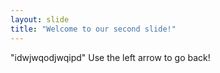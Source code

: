 ```yaml
---
layout: slide
title: "Welcome to our second slide!"
---
```

"idwjwqodjwqipd"
Use the left arrow to go back!
